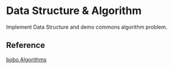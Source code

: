 # Data Structure & Algorithm

Implement Data Structure and demo commons algorithm problem.


## Reference

[bobo Algorithms](https://github.com/spring2go/Algorithms)